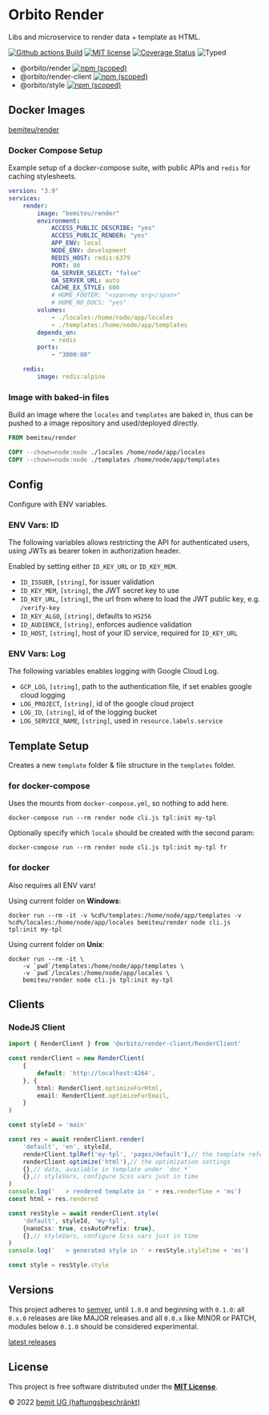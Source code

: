 # Orbito Render

Libs and microservice to render data + template as HTML.

[![Github actions Build](https://github.com/orbiter-cloud/render-service/actions/workflows/blank.yml/badge.svg)](https://github.com/orbiter-cloud/render-service/actions)
[![MIT license](https://img.shields.io/npm/l/@orbito/render?style=flat-square)](https://github.com/orbiter-cloud/render-service/blob/main/LICENSE)
[![Coverage Status](https://img.shields.io/codecov/c/github/orbiter-cloud/render-service/main.svg?style=flat-square)](https://codecov.io/gh/orbiter-cloud/render-service/branch/main)
![Typed](https://flat.badgen.net/badge/icon/Typed?icon=typescript&label&labelColor=blue&color=555555)

- @orbito/render [![npm (scoped)](https://img.shields.io/npm/v/@orbito/render?style=flat-square)](https://www.npmjs.com/package/@orbito/render)
- @orbito/render-client [![npm (scoped)](https://img.shields.io/npm/v/@orbito/render-client?style=flat-square)](https://www.npmjs.com/package/@orbito/render-client)
- @orbito/style [![npm (scoped)](https://img.shields.io/npm/v/@orbito/style?style=flat-square)](https://www.npmjs.com/package/@orbito/style)

## Docker Images

[bemiteu/render](https://hub.docker.com/r/bemiteu/render)

### Docker Compose Setup

Example setup of a docker-compose suite, with public APIs and `redis` for caching stylesheets.

```yaml
version: "3.9"
services:
    render:
        image: "bemiteu/render"
        environment:
            ACCESS_PUBLIC_DESCRIBE: "yes"
            ACCESS_PUBLIC_RENDER: "yes"
            APP_ENV: local
            NODE_ENV: development
            REDIS_HOST: redis:6379
            PORT: 80
            OA_SERVER_SELECT: "false"
            OA_SERVER_URL: auto
            CACHE_EX_STYLE: 600
            # HOME_FOOTER: "<span>my org</span>"
            # HOME_NO_DOCS: "yes"
        volumes:
            - ./locales:/home/node/app/locales
            - ./templates:/home/node/app/templates
        depends_on:
            - redis
        ports:
            - "3000:80"

    redis:
        image: redis:alpine
```

### Image with baked-in files

Build an image where the `locales` and `templates` are baked in, thus can be pushed to a image repository and used/deployed directly.

```dockerfile
FROM bemiteu/render

COPY --chown=node:node ./locales /home/node/app/locales
COPY --chown=node:node ./templates /home/node/app/templates
```

## Config

Configure with ENV variables.

### ENV Vars: ID

The following variables allows restricting the API for authenticated users, using JWTs as bearer token in authorization header.

Enabled by setting either `ID_KEY_URL` or `ID_KEY_MEM`.

- `ID_ISSUER`, `[string]`, for issuer validation
- `ID_KEY_MEM`, `[string]`, the JWT secret key to use
- `ID_KEY_URL`, `[string]`, the url from where to load the JWT public key, e.g. `/verify-key`
- `ID_KEY_ALGO`, `[string]`, defaults to `HS256`
- `ID_AUDIENCE`, `[string]`, enforces audience validation
- `ID_HOST`, `[string]`, host of your ID service, required for `ID_KEY_URL`

### ENV Vars: Log

The following variables enables logging with Google Cloud Log.

- `GCP_LOG`, `[string]`, path to the authentication file, if set enables google cloud logging
- `LOG_PROJECT`, `[string]`, id of the google cloud project
- `LOG_ID`, `[string]`, id of the logging bucket
- `LOG_SERVICE_NAME`, `[string]`, used in `resource.labels.service`

## Template Setup

Creates a new `template` folder & file structure in the `templates` folder.

### for docker-compose

Uses the mounts from `docker-compose.yml`, so nothing to add here.

```shell
docker-compose run --rm render node cli.js tpl:init my-tpl
```

Optionally specify which `locale` should be created with the second param:

```shell
docker-compose run --rm render node cli.js tpl:init my-tpl fr
```

### for docker

Also requires all ENV vars!

Using current folder on <strong>Windows</strong>:

```shell
docker run --rm -it -v %cd%/templates:/home/node/app/templates -v %cd%/locales:/home/node/app/locales bemiteu/render node cli.js tpl:init my-tpl
```

Using current folder on <strong>Unix</strong>:

```shell
docker run --rm -it \
    -v `pwd`/templates:/home/node/app/templates \
    -v `pwd`/locales:/home/node/app/locales \
    bemiteu/render node cli.js tpl:init my-tpl
```

## Clients

### NodeJS Client

```ts
import { RenderClient } from '@orbito/render-client/RenderClient'

const renderClient = new RenderClient(
    {
        default: 'http://localhost:4264',
    }, {
        html: RenderClient.optimizeForHtml,
        email: RenderClient.optimizeForEmail,
    }
)

const styleId = 'main'

const res = await renderClient.render(
    'default', 'en', styleId,
    renderClient.tplRef('my-tpl', 'pages/default'),// the template reference
    renderClient.optimize('html'),// the optimization settings
    {},// data, available in template under `doc.*`
    {},// styleVars, configure Scss vars just in time
)
console.log('   > rendered template in ' + res.renderTime + 'ms')
const html = res.rendered

const resStyle = await renderClient.style(
    'default', styleId, 'my-tpl',
    {nanoCss: true, cssAutoPrefix: true},
    {},// styleVars, configure Scss vars just in time
)
console.log('   > generated style in ' + resStyle.styleTime + 'ms')

const style = resStyle.style
```

## Versions

This project adheres to [semver](https://semver.org/), until `1.0.0` and beginning with `0.1.0`: all `0.x.0` releases are like MAJOR releases and all `0.0.x` like MINOR or PATCH, modules below `0.1.0` should be considered experimental.

[latest releases](https://github.com/orbiter-cloud/render-service/releases)

## License

This project is free software distributed under the [**MIT License**](./LICENSE).

© 2022 [bemit UG (haftungsbeschränkt)](https://bemit.codes)
